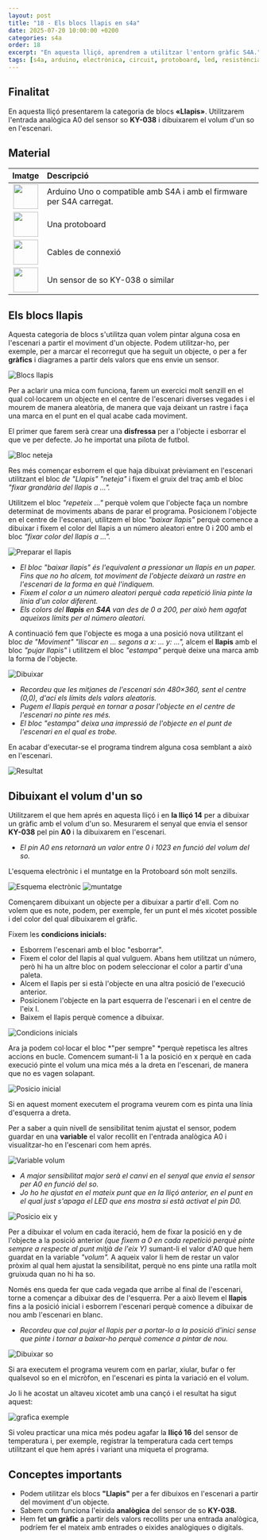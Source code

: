 ```yaml
---
layout: post
title: "18 - Els blocs llapis en s4a"
date: 2025-07-20 10:00:00 +0200
categories: s4a
order: 18
excerpt: "En aquesta lliçó, aprendrem a utilitzar l'entorn gràfic S4A."
tags: [s4a, arduino, electrònica, circuit, protoboard, led, resistència, potenciòmetre]
---
```



[img1]: /assets/imatges/s4a/s4a_18_01.png "Blocs llapis"
[img2]: /assets/imatges/s4a/s4a_18_02.png "Bloc neteja"
[img3]: /assets/imatges/s4a/s4a_18_03.png "Preparar el llapis"
[img4]: /assets/imatges/s4a/s4a_18_04.png "Dibuixar"
[img5]: /assets/imatges/s4a/s4a_18_05.png "Resultat"
[img6]: /assets/imatges/s4a/s4a_18_06.png "Esquema electrònic"
[img7]: /assets/imatges/s4a/s4a_18_07.png "Muntatge"
[img8]: /assets/imatges/s4a/s4a_18_08.png "Condicions inicials"
[img9]: /assets/imatges/s4a/s4a_18_09.png "Posicio inicial"
[img10]: /assets/imatges/s4a/s4a_18_10.png "Variable volum"
[img11]: /assets/imatges/s4a/s4a_18_11.png "Posicio eix y"
[img12]: /assets/imatges/s4a/s4a_18_12.png "Dibuixar so"
[img13]: /assets/imatges/s4a/s4a_18_13.png "Grafica exemple"

## Finalitat

En aquesta lliçó presentarem la categoria de blocs **«Llapis»**. Utilitzarem l'entrada analògica A0 del sensor so **KY-038** i dibuixarem el volum d'un so en l'escenari.

## Material

|                               Imatge                               | Descripció                                                           |
| :----------------------------------------------------------------: | :------------------------------------------------------------------- |
|   <img src="/assets/imatges/mat/mat_unor3.png" width="50" height="50">    | Arduino Uno o compatible amb S4A i amb el firmware per S4A carregat. |
| <img src="/assets/imatges/mat/mat_protoboard.png" width="50" height="50"> | Una protoboard                                                       |
|   <img src="/assets/imatges/mat/mat_dupont.png" width="50" height="50">   | Cables de connexió                                                   |
|   <img src="/assets/imatges/mat/mat_KY-038.png" width="50" height="50">   | Un sensor de so KY-038 o similar                                     |

## Els blocs llapis

Aquesta categoria de blocs s'utilitza quan volem pintar alguna cosa en l'escenari a partir el moviment d'un objecte. Podem utilitzar-ho, per exemple, per a marcar el recorregut que ha
seguit un objecte, o per a fer **gràfics** i diagrames a partir dels valors que ens envie un sensor.

![Blocs llapis][img1]

Per a aclarir una mica com funciona, farem un exercici molt senzill en el qual col·locarem un objecte en el centre de l'escenari diverses vegades i el mourem de manera aleatòria, de manera que vaja deixant un rastre i faça una marca en el punt en el qual acabe cada moviment.

El primer que farem serà crear una **disfressa** per a l'objecte i esborrar el que ve per defecte. Jo he importat una pilota de futbol.

![Bloc neteja][img2]

Res més començar esborrem el que haja dibuixat prèviament en l'escenari utilitzant el bloc _de "Llapis" "neteja"_ i fixem el gruix del traç amb el bloc _"fixar grandària del llapis a ..."._

Utilitzem el bloc _"repeteix ..."_ perquè volem que l'objecte faça un nombre determinat de moviments abans de parar el programa. Posicionem l'objecte en el centre de l'escenari, utilitzem el bloc _"baixar llapis"_ perquè comence a dibuixar i fixem el color del llapis a un número aleatori entre 0 i 200 amb el bloc _"fixar color del llapis a ..."._

![Preparar el llapis][img3]

- _El bloc "baixar llapis" és l'equivalent a pressionar un llapis en un paper. Fins que no ho alcem, tot moviment de l'objecte deixarà un rastre en l'escenari de la forma en què l'indiquem._
- _Fixem el color a un número aleatori perquè cada repetició línia pinte la línia d'un color diferent._
- _Els colors del **llapis** en **S4A** van des de 0 a 200, per això hem agafat aqueixos límits per al número aleatori._

A continuació fem que l'objecte es moga a una posició nova utilitzant el bloc _de "Moviment" "lliscar en ... segons a x: ... y: ...",_ alcem el **llapis** amb el bloc _"pujar llapis"_ i utilitzem el bloc _"estampa"_ perquè deixe una marca amb la forma de l'objecte.

![Dibuixar][img4]

- _Recordeu que les mitjanes de l'escenari són 480×360, sent el centre (0,0), d'ací els límits dels valors aleatoris._
- _Pugem el llapis perquè en tornar a posar l'objecte en el centre de l'escenari no pinte res més._
- _El bloc "estampa" deixa una impressió de l'objecte en el punt de l'escenari en el qual es trobe._

En acabar d'executar-se el programa tindrem alguna cosa semblant a això en l'escenari.

![Resultat][img5]

## Dibuixant el volum d'un so

Utilitzarem el que hem aprés en aquesta lliçó i en **la lliçó 14** per a dibuixar un gràfic amb el volum d'un so. Mesurarem el senyal que envia el sensor **KY-038** pel pin **A0** i la dibuixarem en l'escenari.

- _El pin A0 ens retornarà un valor entre 0 i 1023 en funció del volum del so._

L'esquema electrònic i el muntatge en la Protoboard són molt senzills.

![Esquema electrònic][img6]
![muntatge][img7]

Començarem dibuixant un objecte per a dibuixar a partir d'ell. Com no volem que es note, podem, per exemple, fer un punt el més xicotet possible i del color del qual dibuixarem el gràfic.

Fixem les **condicions inicials:**

- Esborrem l'escenari amb el bloc "esborrar".
- Fixem el color del llapis al qual vulguem. Abans hem utilitzat un número, però hi ha un altre bloc on podem seleccionar el color a partir d'una paleta.
- Alcem el llapis per si està l'objecte en una altra posició de l'execució anterior.
- Posicionem l'objecte en la part esquerra de l'escenari i en el centre de l'eix I.
- Baixem el llapis perquè comence a dibuixar.

![Condicions inicials][img8]

Ara ja podem col·locar el bloc *"per sempre" *perquè repetisca les altres accions en bucle. Comencem sumant-li 1 a la posició en x perquè en cada execució pinte el volum una mica més a la dreta en l'escenari, de manera que no es vagen solapant.

![Posicio inicial][img9]

Si en aquest moment executem el programa veurem com es pinta una línia d'esquerra a dreta.

Per a saber a quin nivell de sensibilitat tenim ajustat el sensor, podem guardar en una **variable** el valor recollit en l'entrada analògica A0 i visualitzar-ho en l'escenari com hem aprés.

![Variable volum][img10]

- _A major sensibilitat major serà el canvi en el senyal que envia el sensor per A0 en funció del so._
- _Jo ho he ajustat en el mateix punt que en la lliçó anterior, en el punt en el qual just s'apaga el LED que ens mostra si està activat el pin D0._

![Posicio eix y][img11]

Per a dibuixar el volum en cada iteració, hem de fixar la posició en y de l'objecte a la posició anterior _(que fixem a 0 en cada repetició perquè pinte sempre a respecte al punt mitjà de l'eix Y)_ sumant-li el valor d'A0 que hem guardat en la variable _"volum"._ A aqueix valor li hem de restar un valor pròxim al qual hem ajustat la sensibilitat, perquè no ens pinte una ratlla molt gruixuda quan no hi ha so.

Només ens queda fer que cada vegada que arribe al final de l'escenari, torne a començar a dibuixar des de l'esquerra. Per a això llevem el **llapis** fins a la posició inicial i esborrem l'escenari perquè comence a dibuixar de nou amb l'escenari en blanc.

- _Recordeu que cal pujar el llapis per a portar-lo a la posició d'inici sense que pinte i tornar a baixar-ho perquè comence a pintar de nou._

![Dibuixar so][img12]

Si ara executem el programa veurem com en parlar, xiular, bufar o fer qualsevol so en el micròfon, en l'escenari es pinta la variació en el volum.

Jo li he acostat un altaveu xicotet amb una cançó i el resultat ha sigut aquest:

![grafica exemple][img13]

Si voleu practicar una mica més podeu agafar la **lliçó 16** del sensor de temperatura i, per exemple, registrar la temperatura cada cert temps utilitzant el que hem aprés i variant una miqueta el programa.

## Conceptes importants

- Podem utilitzar els blocs **"Llapis"** per a fer dibuixos en l'escenari a partir del moviment d'un objecte.
- Sabem com funciona l'eixida **analògica** del sensor de so **KY-038.**
- Hem fet **un gràfic** a partir dels valors recollits per una entrada analògica, podríem fer el mateix amb entrades o eixides analògiques o digitals.
